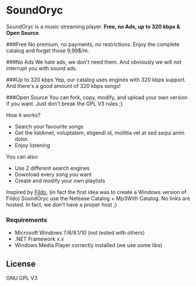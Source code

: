 # SoundOryc

SoundOryc is a music streaming player. **Free, no Ads, up to 320 kbps & Open Source**.

###Free
No premium, no payments, no restrictions. Enjoy the complete catalog and forget those 9,99$/m.

###No Ads
We hate ads, we don't need them. And obviously we will not interrupt you with sound ads.

###Up to 320 kbps
Yep, our catalog uses engines with 320 kbps support. And there's a good amount of 320 kbps songs!

###Open Source
You can fork, copy, modify, and upload your own version if you want. Just don't break the GPL V3 rules ;)


How it works?
  - Search your favourite songs
  - Get the listAmet, voluptatem, eligendi id, mollitia vel at sed sequi anim dolor.
  - Enjoy listening

You can also:
  - Use 2 different search engines
  - Download every song you want
  - Create and modify your own playlists

Inspired by [Fildo], (in fact the first idea was to create a Windows version of Fildo) SoundOryc use the Netease Catalog + Mp3With Catalog. No links are hosted. In fact, we don't have a proper host ;)

### Requirements
 - Microsoft Windows 7/8/8.1/10 (not tested with others)
 - .NET Framework x.x
 - Windows Media Player correctly installed (we use some libs)



License
----

GNU GPL V3



[//]: # (These are reference links used in the body of this note and get stripped out when the markdown processor does its job. There is no need to format nicely because it shouldn't be seen. Thanks SO - http://stackoverflow.com/questions/4823468/store-comments-in-markdown-syntax)


 
[Fildo]: <http://fildo.net>
